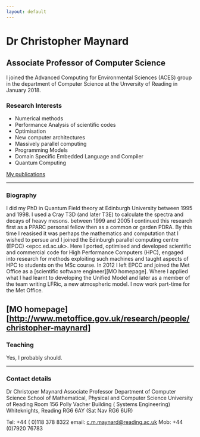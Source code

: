 ```yaml
---
layout: default
---
```

# Dr Christopher Maynard

## Associate Professor of Computer Science 

I joined the Advanced Computing for Environmental Sciences (ACES) group in the department of Computer Science at the Unversity of Reading in January 2018.

### Research Interests
* Numerical methods
* Performance Analysis of scientific codes
* Optimisation
* New computer architectures
* Massively parallel computing
* Programming Models
* Domain Specific Embedded Language and Compiler
* Quantum Computing

[My publications](http://scholar.google.co.uk/citations?user=IkpjFloAAAAJ&hl=en
"My Google Scholar")

---


### Biography

I did my PhD in Quantum Field theory at Edinburgh University between
1995 and 1998. I used a Cray T3D (and later T3E) to calculate the
spectra and decays of heavy mesons.  between 1999 and 2005 I continued
this research first as a PPARC personal fellow then as a common or
garden PDRA. By this time I reasised it was perhaps the mathematics
and computation that I wished to persue and I joined the Edinburgh
parallel computing centre (EPCC) <epcc.ed.ac.uk>. Here I ported,
optimised and developed scientific and commercial code for High
Performance Computers (HPC), engaged into research for methods
exploiting such machines and taught aspects of HPC to students on the
MSc course.  In 2012 I left EPCC and joined the Met Office as a
[scientific software engineer][MO homepage].
Where I applied what I had learnt to developing the Unified Model and later
as a member of the team writing LFRic, a new atmospheric model. I now
work part-time for the Met Office.

[MO homepage][http://www.metoffice.gov.uk/research/people/christopher-maynard]
---

### Teaching

Yes, I probably should.

---

### Contact details
Dr Christoper Maynard
Associate Professor
Department of Computer Science
School of Mathematical, Physical and Computer Science
University of Reading
Room 156 Polly Vacher  Building  ( Systems Engineering)
Whiteknights, Reading
RG6 6AY (Sat Nav RG6 6UR)

Tel: +44  ( 0)118 378 8322    email: c.m.maynard@reading.ac.uk
Mob: +44 (0)7920 76783
